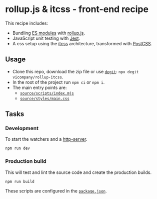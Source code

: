 # rollup.js & itcss - front-end recipe

This recipe includes:
- Bundling [ES modules](https://developers.google.com/web/fundamentals/primers/modules) with [rollup.js](https://rollupjs.org/).
- JavaScript unit testing with [Jest](https://jestjs.io/).
- A css setup using the [itcss](https://itcss.io/) architecture, transformed with [PostCSS](https://postcss.org/).

## Usage

- Clone this repo, download the zip file or use [`degit`](https://www.npmjs.com/package/degit): `npx degit vicompany/rollup-itcss`.
- In the root of the project run `npm ci` or `npm i`.
- The main entry points are:
    - [`source/scripts/index.mjs`](source/scripts/index.mjs)
    - [`source/styles/main.css`](source/styles/main.css)

## Tasks

### Development

To start the watchers and a [http-server](https://www.npmjs.com/package/http-server).

```bash
npm run dev
```

### Production build

 This will test and lint the source code and create the production builds.

```bash
npm run build
```

These scripts are configured in the [`package.json`](package.json).
